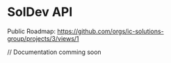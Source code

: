 # SolDev API

Public Roadmap: https://github.com/orgs/ic-solutions-group/projects/3/views/1

// Documentation comming soon
